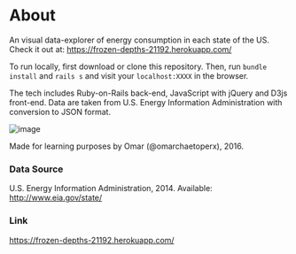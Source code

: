 # About

An visual data-explorer of energy consumption in each state of the US. Check it out at: https://frozen-depths-21192.herokuapp.com/

To run locally, first download or clone this repository. Then, run `bundle install` and `rails s` and visit your `localhost:XXXX` in the browser.

The tech includes Ruby-on-Rails back-end, JavaScript with jQuery and D3js front-end. Data are taken from U.S. Energy Information Administration with conversion to JSON format.

![image](https://docs.google.com/drawings/d/16N5Tf9aX_6lKlUrWoMiNk1Cu4-PtaFPDigWqBbA9xz4/pub?w=1291&amp;h=1026)

Made for learning purposes by Omar (@omarchaetoperx), 2016.

### Data Source

U.S. Energy Information Administration, 2014. Available: http://www.eia.gov/state/

### Link

https://frozen-depths-21192.herokuapp.com/
